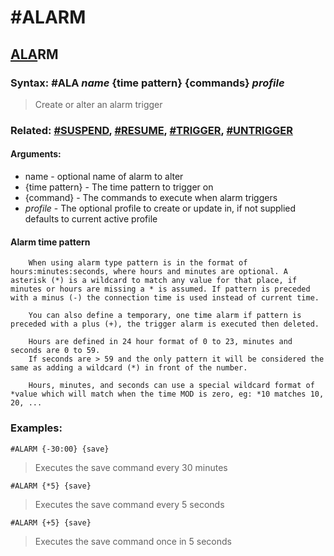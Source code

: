 # #ALARM

## <u>ALA</u>RM

### **Syntax:** #ALA *name* {time pattern} {commands} *profile*
> Create or alter an alarm trigger

### **Related:** [#SUSPEND](SUSPEND.md), [#RESUME](RESUME.md), [#TRIGGER](TRIGGER.md), [#UNTRIGGER](UNTRIGGER.md)

#### **Arguments:**
- name - optional name of alarm to alter
- {time pattern} - The time pattern to trigger on
- {command} - The commands to execute when alarm triggers
- *profile* - The optional profile to create or update in, if not supplied defaults to current active profile

#### **Alarm time pattern**
```
    When using alarm type pattern is in the format of hours:minutes:seconds, where hours and minutes are optional. A asterisk (*) is a wildcard to match any value for that place, if minutes or hours are missing a * is assumed. If pattern is preceded with a minus (-) the connection time is used instead of current time.

    You can also define a temporary, one time alarm if pattern is preceded with a plus (+), the trigger alarm is executed then deleted.

    Hours are defined in 24 hour format of 0 to 23, minutes and seconds are 0 to 59.
    If seconds are > 59 and the only pattern it will be considered the same as adding a wildcard (*) in front of the number.

    Hours, minutes, and seconds can use a special wildcard format of *value which will match when the time MOD is zero, eg: *10 matches 10, 20, ...
```
### **Examples:**
`#ALARM {-30:00} {save}`
> Executes the save command every 30 minutes 

`#ALARM {*5} {save}`
> Executes the save command every 5 seconds

`#ALARM {+5} {save}`
> Executes the save command once in 5 seconds